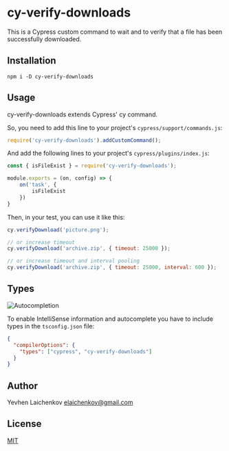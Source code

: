 # cy-verify-downloads
This is a Cypress custom command to wait and to verify that a file has been successfully downloaded.

## Installation

```shell
npm i -D cy-verify-downloads
```

## Usage

cy-verify-downloads extends Cypress' cy command.

So, you need to add this line to your project's `cypress/support/commands.js`:

```javascript
require('cy-verify-downloads').addCustomCommand();
```


And add the following lines to your project's `cypress/plugins/index.js`:


```javascript
const { isFileExist } = require('cy-verify-downloads');

module.exports = (on, config) => {
    on('task', {
        isFileExist
    })
}
```
Then, in your test, you can use it like this:

```javascript
cy.verifyDownload('picture.png');

// or increase timeout
cy.verifyDownload('archive.zip', { timeout: 25000 });

// or increase timeout and interval pooling
cy.verifyDownload('archive.zip', { timeout: 25000, interval: 600 });
```

## Types

![Autocompletion](./assets/autocompletion.gif?raw=true)

To enable IntelliSense information and autocomplete you have to include types in the `tsconfig.json` file:
```json
{
  "compilerOptions": {
    "types": ["cypress", "cy-verify-downloads"]
  }
}
```

## Author
Yevhen Laichenkov <elaichenkov@gmail.com>

## License
[MIT](LICENSE)
